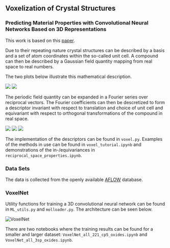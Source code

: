 ## Voxelization of Crystal Structures
### Predicting Material Properties with Convolutional Neural Networks Based on 3D Representations

This work is based on this [paper](https://www.nature.com/articles/s41598-017-17299-w).

Due to their repeating nature crystal structures can be described by a basis and a set of atom coordinates within the so-called unit cell.
A compound can then be described by a Gaussian field quantity mapping from real space to real numbers.


The two plots below illustrate this mathematical description.

![](figs/unit_cell.svg)
![](figs/unit_cell_gauss.png)


The periodic field quantity can be expanded in a Fourier series over  reciprocal vectors.
The Fourier coefficients can then be descretized to form a descriptor invariant with respect to translation and choice of unit cell and equivariant with respect to orthogonal transformations of the compound in real space.

![](figs/reciprocal.svg)
![](figs/cartesian_descriptor.svg)
![](figs/spherical_descriptor.svg)

The implementation of the descriptors can be found in `voxel.py`.
Examples of the methods in use  can be found in `voxel_tutorial.ipynb` and demonstrations of the in-/equivariances in `reciprocal_space_properties.ipynb`.

### Data Sets

The data is collected from the openly available [AFLOW](http://aflowlib.org) database.

### VoxelNet

Utility functions for training a 3D convolutional neural network can be found in `ML_utils.py` and `molloader.py`.
The architecture can be seen below.
</br>

![VoxelNet](figs/VoxelCNN.svg)

There are two notebooks where the training results can be found for a smaller and larger dataset: `VoxelNet_all_221_cp5_oxides.ipynb` and `VoxelNet_all_3sp_oxides.ipynb`.
